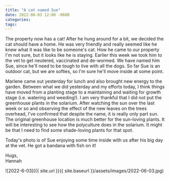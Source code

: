 ```yaml
---
title: "A cat named Sue"
date: 2022-06-03 12:00 -0600
categories:
tags:
---
```


The property now has a cat! After he hung around for a bit, we decided the cat should have a home. He was very friendly and really seemed like he knew what it was like to be someone's cat. How he came to our property I'm not sure, but it looks like he is staying. Earlier this week we took him to the vet to get neutered, vaccinated and de-wormed. We have named him Sue, since he'll need to be tough to live with all the dogs. So far Sue is an outdoor cat, but we are softies, so I'm sure he'll move inside at some point.

Marlene came out yesterday for lunch and also brought new energy to the garden. Between what we did yesterday and my efforts today, I think things have moved from a planting stage to a maintaining and waiting for growth stage (i.e. watering and weeding!). I am very thankful that I did not put the greenhouse plants in the solarium. After watching the sun over the last week or so and observing the effect of the new leaves on the trees overhead, I've confirmed that despite the name, it is really only part sun. The original greenhouse location is much better for the sun-loving plants. It will be interesting to see how the polyculture does in the solarium. It might be that I need to find some shade-loving plants for that spot.

Today's photo is of Sue enjoying some time inside with us after his big day at the vet. He got a bandana with fish on it!

Hugs,<br />
Hannah

![2022-6-03]({{ site.url }}{{ site.baseurl }}/assets/images/2022-06-03.jpg)